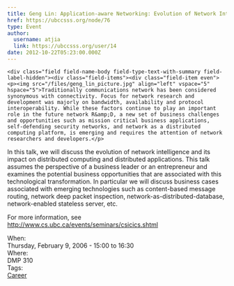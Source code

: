 ```yaml
---
title: Geng Lin: Application-aware Networking: Evolution of Network Intelligence 
href: https://ubccsss.org/node/76
type: Event
author:
  username: atjia
  link: https://ubccsss.org/user/14
date: 2012-10-22T05:23:00.000Z
---
```



    <div class="field field-name-body field-type-text-with-summary field-label-hidden"><div class="field-items"><div class="field-item even"><p><img src="/files/geng_lin_picture.jpg" align="left" vspace="5" hspace="5">Traditionally communications network has been considered synonymous with connectivity. Focus for network research and development was majorly on bandwidth, availability and protocol interoperability. While these factors continue to play an important role in the future network R&amp;D, a new set of business challenges and opportunities such as mission critical business applications, self-defending security networks, and network as a distributed computing platform, is emerging and requires the attention of network researchers and developers.</p>
<p>In this talk, we will discuss the evolution of network intelligence and its impact on distributed computing and distributed applications. This talk assumes the perspective of a business leader or an entrepreneur and examines the potential business opportunities that are associated with this technological transformation. In particular we will discuss business cases associated with emerging technologies such as content-based message routing, network deep packet inspection, network-as-distributed-database, network-enabled stateless server, etc.</p>
<p>For more information, see <a href="http://www.cs.ubc.ca/events/seminars/csicics.shtml">http://www.cs.ubc.ca/events/seminars/csicics.shtml</a></p>
<!--break--></div></div></div><div class="field field-name-field-dates field-type-datetime field-label-above"><div class="field-label">When:&#xA0;</div><div class="field-items"><div class="field-item even"><span class="date-display-single">Thursday, February 9, 2006 - <span class="date-display-range"><span class="date-display-start">15:00</span> to <span class="date-display-end">16:30</span></span></span></div></div></div><div class="field field-name-field-location field-type-text field-label-above"><div class="field-label">Where:&#xA0;</div><div class="field-items"><div class="field-item even">DMP 310</div></div></div>    <footer>
    <div class="field field-name-field-tags field-type-taxonomy-term-reference field-label-above"><div class="field-label">Tags:&#xA0;</div><div class="field-items"><div class="field-item even"><a href="/career">Career</a></div></div></div>      </footer>
    